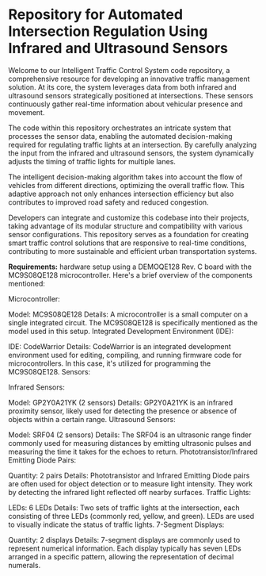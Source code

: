 # Repository for Automated Intersection Regulation Using Infrared and Ultrasound Sensors

Welcome to our Intelligent Traffic Control System code repository, a comprehensive resource for developing an innovative traffic management solution. At its core, the system leverages data from both infrared and ultrasound sensors strategically positioned at intersections. These sensors continuously gather real-time information about vehicular presence and movement.

The code within this repository orchestrates an intricate system that processes the sensor data, enabling the automated decision-making required for regulating traffic lights at an intersection. By carefully analyzing the input from the infrared and ultrasound sensors, the system dynamically adjusts the timing of traffic lights for multiple lanes.

The intelligent decision-making algorithm takes into account the flow of vehicles from different directions, optimizing the overall traffic flow. This adaptive approach not only enhances intersection efficiency but also contributes to improved road safety and reduced congestion.

Developers can integrate and customize this codebase into their projects, taking advantage of its modular structure and compatibility with various sensor configurations. This repository serves as a foundation for creating smart traffic control solutions that are responsive to real-time conditions, contributing to more sustainable and efficient urban transportation systems.

**Requirements:**
 hardware setup using a DEMOQE128 Rev. C board with the MC9S08QE128 microcontroller. Here's a brief overview of the components mentioned:

Microcontroller:

Model: MC9S08QE128
Details: A microcontroller is a small computer on a single integrated circuit. The MC9S08QE128 is specifically mentioned as the model used in this setup.
Integrated Development Environment (IDE):

IDE: CodeWarrior
Details: CodeWarrior is an integrated development environment used for editing, compiling, and running firmware code for microcontrollers. In this case, it's utilized for programming the MC9S08QE128.
Sensors:

Infrared Sensors:

Model: GP2Y0A21YK (2 sensors)
Details: GP2Y0A21YK is an infrared proximity sensor, likely used for detecting the presence or absence of objects within a certain range.
Ultrasound Sensors:

Model: SRF04 (2 sensors)
Details: The SRF04 is an ultrasonic range finder commonly used for measuring distances by emitting ultrasonic pulses and measuring the time it takes for the echoes to return.
Phototransistor/Infrared Emitting Diode Pairs:

Quantity: 2 pairs
Details: Phototransistor and Infrared Emitting Diode pairs are often used for object detection or to measure light intensity. They work by detecting the infrared light reflected off nearby surfaces.
Traffic Lights:

LEDs: 6 LEDs
Details: Two sets of traffic lights at the intersection, each consisting of three LEDs (commonly red, yellow, and green). LEDs are used to visually indicate the status of traffic lights.
7-Segment Displays:

Quantity: 2 displays
Details: 7-segment displays are commonly used to represent numerical information. Each display typically has seven LEDs arranged in a specific pattern, allowing the representation of decimal numerals.
